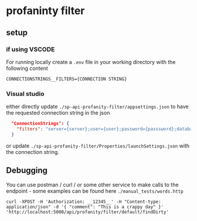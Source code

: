 # profaninty filter

## setup

### if using VSCODE 

For running locally create a `.env` file in your working directory with the following content

```.env
CONNECTIONSTRINGS__FILTERS={CONNECTION STRING}
```

### Visual studio

either directly update `./sp-api-profanity-filter/appsettings.json` to have the requested connection string in the json

```json
  "ConnectionStrings": {
    "filters": "server={server};user={user};password={passsword};database={db}"
  } 
```

or update `./sp-api-profanity-filter/Properties/launchSettings.json` with the connection string.


## Debugging

You can use postman / curl / or some other service to make calls to the endpoint - some examples can be found here `./manual_tests/words.http`

```
curl -XPOST -H 'Authorization: __12345__' -H "Content-type: application/json" -d '{ "comment": "This is a crappy day" }' 'http://localhost:5000/api/profanity/filter/default/findDirty'
```